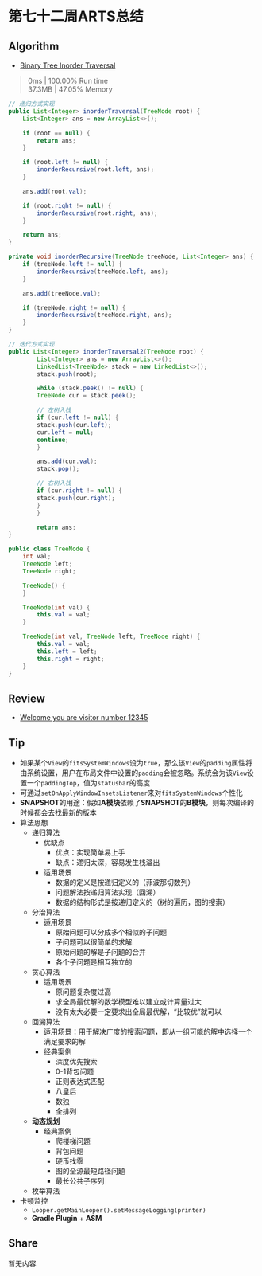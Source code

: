 # 第七十二周ARTS总结
## Algorithm
- [Binary Tree Inorder Traversal](https://leetcode.com/problems/binary-tree-inorder-traversal/)
> 0ms | 100.00% Run time  
> 37.3MB | 47.05% Memory
```java
// 递归方式实现
public List<Integer> inorderTraversal(TreeNode root) {
    List<Integer> ans = new ArrayList<>();

    if (root == null) {
        return ans;
    }

    if (root.left != null) {
        inorderRecursive(root.left, ans);
    }

    ans.add(root.val);

    if (root.right != null) {
        inorderRecursive(root.right, ans);
    }

    return ans;
}

private void inorderRecursive(TreeNode treeNode, List<Integer> ans) {
    if (treeNode.left != null) {
        inorderRecursive(treeNode.left, ans);
    }

    ans.add(treeNode.val);

    if (treeNode.right != null) {
        inorderRecursive(treeNode.right, ans);
    }
}

// 迭代方式实现
public List<Integer> inorderTraversal2(TreeNode root) {
        List<Integer> ans = new ArrayList<>();
        LinkedList<TreeNode> stack = new LinkedList<>();
        stack.push(root);

        while (stack.peek() != null) {
        TreeNode cur = stack.peek();

        // 左树入栈
        if (cur.left != null) {
        stack.push(cur.left);
        cur.left = null;
        continue;
        }

        ans.add(cur.val);
        stack.pop();

        // 右树入栈
        if (cur.right != null) {
        stack.push(cur.right);
        }
        }

        return ans;
}

public class TreeNode {
    int val;
    TreeNode left;
    TreeNode right;

    TreeNode() {
    }

    TreeNode(int val) {
        this.val = val;
    }

    TreeNode(int val, TreeNode left, TreeNode right) {
        this.val = val;
        this.left = left;
        this.right = right;
    }
}
```

## Review
- [Welcome you are visitor number 12345](https://www.maiatoday.net/p/welcome-you-are-visitor-number-12345/)

## Tip
+ 如果某个`View`的`fitsSystemWindows`设为`true`，那么该`View`的`padding`属性将由系统设置，用户在布局文件中设置的`padding`会被忽略。系统会为该`View`设置一个`paddingTop`，值为`statusbar`的高度
+ 可通过`setOnApplyWindowInsetsListener`来对`fitsSystemWindows`个性化
+ **SNAPSHOT**的用途：假如**A模块**依赖了**SNAPSHOT**的**B模块**，则每次编译的时候都会去找最新的版本
+ 算法思想
    + 递归算法
        + 优缺点
            + 优点：实现简单易上手
            + 缺点：递归太深，容易发生栈溢出
        + 适用场景
            + 数据的定义是按递归定义的（菲波那切数列）
            + 问题解法按递归算法实现（回溯）
            + 数据的结构形式是按递归定义的（树的遍历，图的搜索）
    + 分治算法
        + 适用场景
            + 原始问题可以分成多个相似的子问题
            + 子问题可以很简单的求解
            + 原始问题的解是子问题的合并
            + 各个子问题是相互独立的
    + 贪心算法
        + 适用场景
            + 原问题复杂度过高
            + 求全局最优解的数学模型难以建立或计算量过大
            + 没有太大必要一定要求出全局最优解，“比较优”就可以
    + 回溯算法
        + 适用场景：用于解决广度的搜索问题，即从一组可能的解中选择一个满足要求的解
        + 经典案例
            + 深度优先搜索
            + 0-1背包问题
            + 正则表达式匹配
            + 八皇后
            + 数独
            + 全排列
    + **动态规划**
        + 经典案例
            + 爬楼梯问题
            + 背包问题
            + 硬币找零
            + 图的全源最短路径问题
            + 最长公共子序列
    + 枚举算法
+ 卡顿监控
    + `Looper.getMainLooper().setMessageLogging(printer)`
    + **Gradle Plugin** + **ASM**

## Share
暂无内容